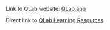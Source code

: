 Link to QLab website: [QLab.app](https://qlab.app)

Direct link to [QLab Learning Resources](https://qlab.app/learn-qlab/)